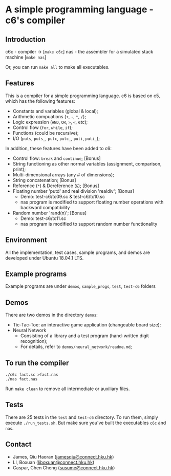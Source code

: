 # A simple programming language - c6's compiler

## Introduction

c6c - compiler -> [`make c6c`]
nas - the assembler for a simulated stack machine [`make nas`]

Or, you can run `make all` to make all executables.

## Features

This is a compiler for a simple programming language. c6 is based on c5, which has the following features:

- Constants and variables (global & local);
- Arithmetic compuations (`+`, `-`, `*`, `/`);
- Logic expression (`AND`, `OR`, `>`, `<`, etc);
- Control flow (`for`, `while`, `if`);
- Functions (could be recursive);
- I/O (`puts`, `puts_`, `putc`, `putc_`, `puti`, `puti_`);

In addition, these features have been added to c6:

- Control flow: `break` and `continue`; \[Bonus\]
- String functioning as other normal variables (assignment, comparison, print);
- Multi-dimensional arrays (any # of dimensions);
- String concatenation; \[Bonus\]
- Reference (`*`) & Dereference (`&`); \[Bonus\]
- Floating number 'putd' and real division 'realdiv'; \[Bonus\]
  - Demo: test-c6/tc09.sc & test-c6/tc10.sc
  - nas program is modified to support floating number operations with backward
compatibility
- Random number 'rand(n)'; \[Bonus\]
  - Demo: test-c6/tc11.sc
  - nas program is modified to support
random number functionality

## Environment

All the implementation, test cases, sample programs, and demos are developed under Ubuntu 18.04.1 LTS.

## Example programs

Example programs are under `demos`, `sample_progs`, `test`, `test-c6` folders

## Demos

There are two demos in the directory `demos`:

- Tic-Tac-Toe: an interactive game application (changeable board size);
- Neural Network
    - Consisting of a library and a test program (hand-written digit recognition);
    - For details, refer to `demos/neural_network/readme.md`;

## To run the compiler

```
./c6c fact.sc >fact.nas
./nas fact.nas
```

Run `make clean` to remove all intermediate or auxiliary files.

## Tests

There are 25 tests in the `test` and `test-c6` directory. To run them, simply execute `./run_tests.sh`. But make sure you've built the executables `c6c` and `nas`.

## Contact

- James, Qiu Haoran (jamesqiu@connect.hku.hk)
- LI, Boxuan (liboxuan@connect.hku.hk)
- Caspar, Chen Cheng (susume@connect.hku.hk)
